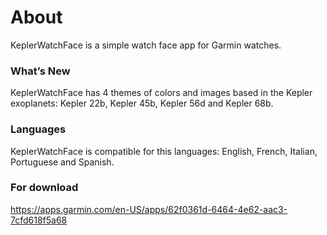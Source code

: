 # About

KeplerWatchFace is a simple watch face app for Garmin watches.

### What’s New

KeplerWatchFace has 4 themes of colors and images based in the Kepler exoplanets: Kepler 22b, Kepler 45b, Kepler 56d and Kepler 68b.

### Languages

KeplerWatchFace is compatible for this languages: English, French, Italian, Portuguese and Spanish. 

### For download

https://apps.garmin.com/en-US/apps/62f0361d-6464-4e62-aac3-7cfd618f5a68